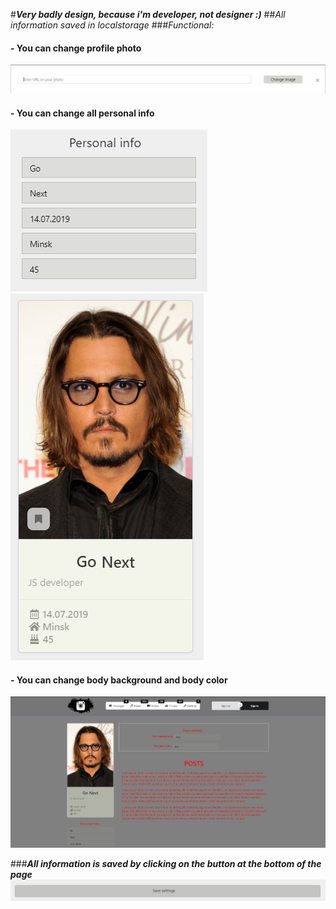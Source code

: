 #**_Very badly design, because i'm developer, not designer :)_**
##_All information saved in localstorage_ 
###_Functional:_

#### - You can change profile photo 
<img src = "img/image.png" alt="Image">

#### - You can change all personal info
<img src = "img/PersonalInfo.png" alt="Image">
<img src = "img/Person2.png" alt="Image">

#### - You can change body background and body color
<img src = "img/BG.png" alt="Image">

###**_All information is saved by clicking on the button at the bottom of the page_**
<img src = "img/save.png" alt="Image">

